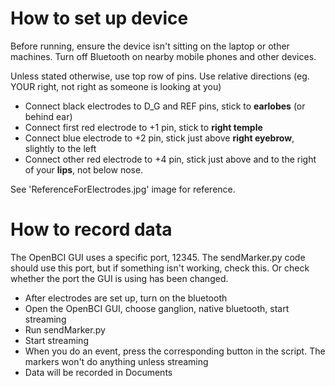 # How to set up device

Before running, ensure the device isn't sitting on the laptop or other machines. Turn off Bluetooth on nearby mobile phones and other devices.

Unless stated otherwise, use top row of pins. Use relative directions (eg. YOUR right, not right as someone is looking at you)
- Connect black electrodes to D_G and REF pins, stick to **earlobes** (or behind ear)
- Connect first red electrode to +1 pin, stick to **right temple**
- Connect blue electrode to +2 pin, stick just above **right eyebrow**, slightly to the left
- Connect other red electrode to +4 pin, stick just above and to the right of your **lips**, not below nose.

See 'ReferenceForElectrodes.jpg' image for reference.

# How to record data
The OpenBCI GUI uses a specific port, 12345. The sendMarker.py code should use this port, but if something isn't working, check this. Or check whether the port the GUI is using has been changed.
- After electrodes are set up, turn on the bluetooth
- Open the OpenBCI GUI, choose ganglion, native bluetooth, start streaming
- Run sendMarker.py
- Start streaming
- When you do an event, press the corresponding button in the script. The markers won't do anything unless streaming
- Data will be recorded in Documents